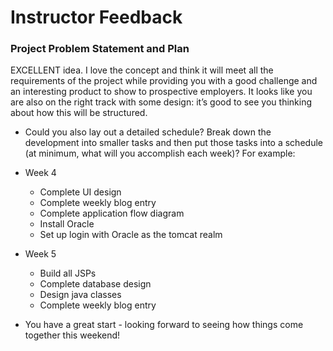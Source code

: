 # Instructor Feedback

### Project Problem Statement and Plan

EXCELLENT idea. I love the concept and think it will meet all the requirements 
of the project while providing you with a good challenge and an interesting 
product to show to prospective employers.  It looks like you are also on the 
right track with some design: it’s good to see you thinking about how this will 
be structured. 

* Could you also lay out a detailed schedule? Break down the development into 
smaller tasks and then put those tasks into a schedule (at minimum, what will 
you accomplish each week)? For example: 

* Week 4
    * Complete UI design
    * Complete weekly blog entry
    * Complete application flow diagram 
    * Install Oracle
    * Set up login with Oracle as the tomcat realm

* Week 5
    * Build all JSPs
    * Complete database design
    * Design java classes
    * Complete weekly blog entry

* You have a great start - looking forward to seeing how things come together 
this weekend!


